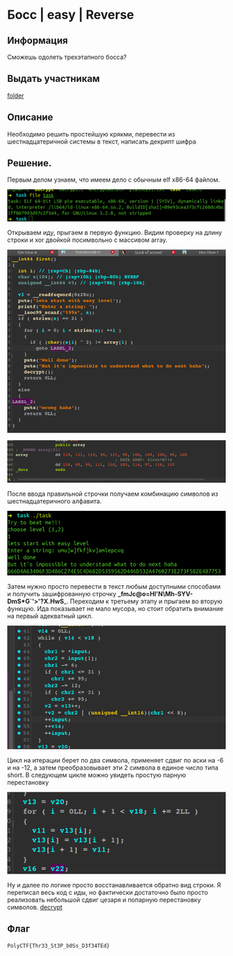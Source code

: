 # Босс | easy | Reverse

## Информация
Сможешь одолеть трехэтапного босса?

## Выдать участникам
[folder](public/)

## Описание
Необходимо решить простейшую крякми, перевести из шестнадцатеричной системы в текст, написать декрипт шифра

## Решение.
Первым делом узнаем, что имеем дело с обычным elf x86-64 файлом.

![file](solve/1.png) 

Открываем иду, прыгаем в первую функцию. Видим проверку на длину строки и xor двойкой посимвольно с массивом array.

![first](solve/2.png) 

![array](solve/3.png) 

После ввода правильной строчки получаем комбинацию символов из шестнадцатеричного алфавита.
 
![hex](solve/4.png) 

Затем нужно просто перевести в текст любым доступными способами и получить зашифрованную строчку **_fmJc@o=Hl'N\Mh-SYV-DmS*G`'>'?X.HwS**_. Переходим к третьему этапу и прыгаем во вторую функцую. Ида показывает не мало мусора, но стоит обратить внимание на первый адекватный цикл. 

![second1](solve/5.png) 

Цикл на итерации берет по два символа, применяет сдвиг по аски на -6 и на -12, а затем преобразовывает эти 2 символа в единое число типа short. В следующем цикле можно увидеть простую парную перестановку 

![second2](solve/6.png) 

Ну и далее по логике просто восстанавливается обратно вид строки. Я переписал весь код с иды, но фактически достаточно было просто реализовать небольшой сдвиг цезаря и попарную перестановку символов. [decrypt](solve/decrypt.c)
## Флаг
`PolyCTF{Thr33_St3P_b0Ss_D3f34TEd}`
